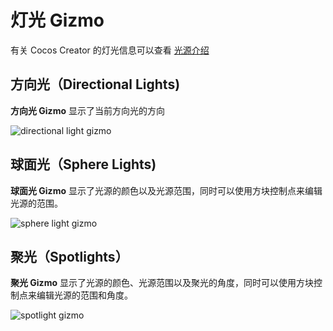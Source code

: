 # 灯光 Gizmo

有关 Cocos Creator 的灯光信息可以查看 [光源介绍](../../concepts/scene/light.md)

## 方向光（Directional Lights)

**方向光 Gizmo** 显示了当前方向光的方向

![directional light gizmo](images/directional-light-gizmo.png)

## 球面光（Sphere Lights)

**球面光 Gizmo** 显示了光源的颜色以及光源范围，同时可以使用方块控制点来编辑光源的范围。

![sphere light gizmo](images/sphere-light-gizmo.png)

## 聚光（Spotlights）

**聚光 Gizmo** 显示了光源的颜色、光源范围以及聚光的角度，同时可以使用方块控制点来编辑光源的范围和角度。

![spotlight gizmo](images/spot-light-gizmo.png)
